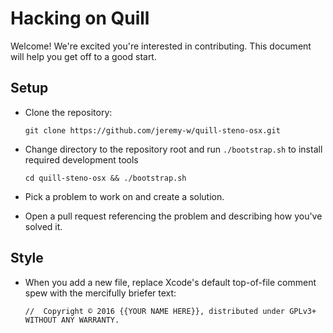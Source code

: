 # Hacking on Quill
Welcome! We're excited you're interested in contributing.
This document will help you get off to a good start.

## Setup
- Clone the repository:

      git clone https://github.com/jeremy-w/quill-steno-osx.git

- Change directory to the repository root and run `./bootstrap.sh`
  to install required development tools

      cd quill-steno-osx && ./bootstrap.sh

- Pick a problem to work on and create a solution.
- Open a pull request referencing the problem and describing how you've
  solved it.


## Style
- When you add a new file,
  replace Xcode's default top-of-file comment spew
  with the mercifully briefer text:

  ```
  //  Copyright © 2016 {{YOUR NAME HERE}}, distributed under GPLv3+ WITHOUT ANY WARRANTY.
  ```
